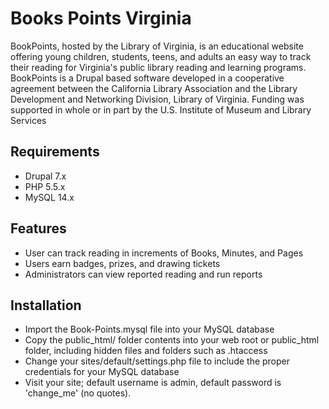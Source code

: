 Books Points Virginia
=====================

BookPoints, hosted by the Library of Virginia, is an educational website offering young children, students, teens, and adults an easy way to track their reading for Virginia's public library reading and learning programs. BookPoints is a Drupal based software developed in a cooperative agreement between the California Library Association and the Library Development and Networking Division, Library of Virginia. Funding was supported in whole or in part by the U.S. Institute of Museum and Library Services

Requirements
------------ 

- Drupal 7.x
- PHP 5.5.x
- MySQL 14.x

Features
--------

- User can track reading in increments of Books, Minutes, and Pages
- Users earn badges, prizes, and drawing tickets
- Administrators can view reported reading and run reports

Installation
------------

- Import the Book-Points.mysql file into your MySQL database
- Copy the public_html/ folder contents into your web root or public_html folder, including hidden files and folders such as .htaccess
- Change your sites/default/settings.php file to include the proper credentials for your MySQL database
- Visit your site; default username is admin, default password is 'change_me' (no quotes).
